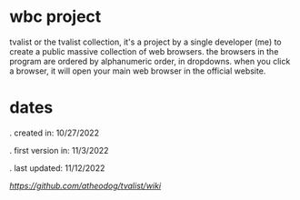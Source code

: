 # wbc project
tvalist or the tvalist collection, it's a project by a single developer (me) to create a public massive collection of web browsers.
the browsers in the program are ordered by alphanumeric order, in dropdowns.
when you click a browser, it will open your main web browser in the official website.

# dates
. created in: 10/27/2022

. first version in: 11/3/2022

. last updated: 11/12/2022

*https://github.com/atheodog/tvalist/wiki*
